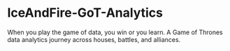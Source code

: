 # IceAndFire-GoT-Analytics
When you play the game of data, you win or you learn. A Game of Thrones data analytics journey across houses, battles, and alliances.
